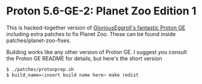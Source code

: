 # Proton 5.6-GE-2: Planet Zoo Edition 1

This is hacked-together version of [GloriousEggroll's fantastic Proton GE](https://github.com/GloriousEggroll/proton-ge-custom) including extra patches to fix Planet Zoo. These can be found inside patches/planet-zoo-fixes. 

Building works like any other version of Proton GE. I suggest you consult the Proton GE README for details, but here's the short version

```sh
$ ./patches/protonprep.sh
$ build_name=<insert build name here> make redist
```
